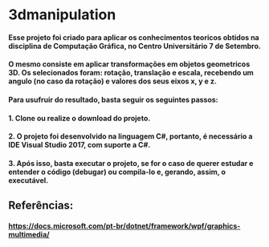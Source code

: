 # 3dmanipulation

#### Esse projeto foi criado para aplicar os conhecimentos teoricos obtidos na disciplina de Computação Gráfica, no Centro Universitário 7 de Setembro.
#### O mesmo consiste em aplicar transformações em objetos geometricos 3D. Os selecionados foram: rotação, translação e escala, recebendo um angulo (no caso da rotação) e valores dos seus eixos x, y e z.
#### Para usufruir do resultado, basta seguir os seguintes passos: 
####    1. Clone ou realize o download do projeto.
####    2. O projeto foi desenvolvido na linguagem C#, portanto, é necessário a IDE Visual Studio 2017, com suporte a C#.
####    3. Após isso, basta executar o projeto, se for o caso de querer estudar e entender o código (debugar) ou compila-lo e, gerando, assim, o executável.



## Referências:
#### https://docs.microsoft.com/pt-br/dotnet/framework/wpf/graphics-multimedia/
